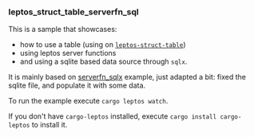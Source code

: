 ### leptos_struct_table_serverfn_sql

This is a sample that showcases:

-   how to use a table (using on [`leptos-struct-table`](https://github.com/Synphonyte/leptos-struct-table))
-   using leptos server functions
-   and using a sqlite based data source through `sqlx`.

It is mainly based on [serverfn_sqlx](https://github.com/Synphonyte/leptos-struct-table/tree/master/examples/serverfn_sqlx) example, just adapted a bit: fixed the sqlite file, and populate it with some data.

To run the example execute `cargo leptos watch`.

If you don't have `cargo-leptos` installed, execute `cargo install cargo-leptos` to install it.
